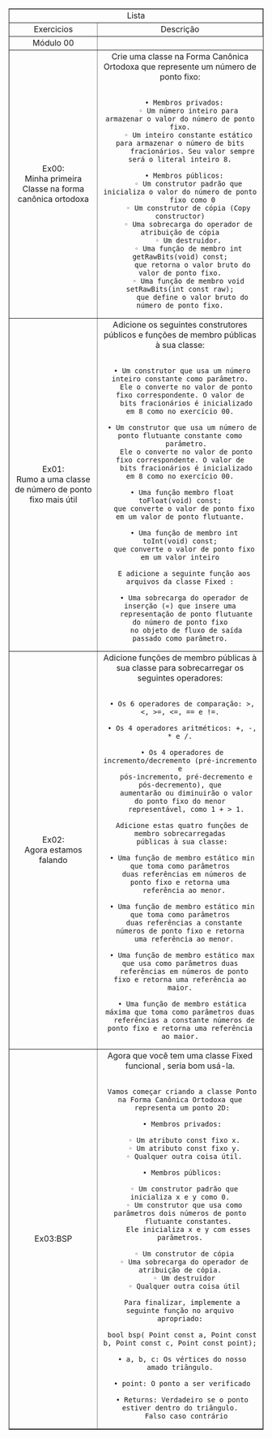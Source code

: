 <table border="1" width="300">

   <tr>
    <td  align="center"colspan="4">Lista</td>
   </tr>
  
   <tr>
      <td align="center">Exercicios</td>
      <td align="center">Descrição </td>
  </tr>
  <tr>
    <td  align="center">Módulo 00</td>
   </tr>
   <tr align="center">
    <td>Ex00:<br>Minha primeira Classe na forma canônica ortodoxa</td>
    <td>Crie uma classe na Forma Canônica Ortodoxa que represente
      um número de ponto fixo:<br><br>
      
      • Membros privados:
        ◦ Um número inteiro para armazenar o valor do número de ponto fixo.
        ◦ Um inteiro constante estático para armazenar o número de bits
          fracionários. Seu valor sempre será o literal inteiro 8.
      
      • Membros públicos:
        ◦ Um construtor padrão que inicializa o valor do número de ponto
          fixo como 0
        ◦ Um construtor de cópia (Copy constructor)
        ◦ Uma sobrecarga do operador de atribuição de cópia
        ◦ Um destruidor.
        ◦ Uma função de membro int getRawBits(void) const;
          que retorna o valor bruto do valor de ponto fixo.
        ◦ Uma função de membro void setRawBits(int const raw);
          que define o valor bruto do número de ponto fixo.
   </tr>

   <tr align="center">
    <td>Ex01:<br>Rumo a uma classe de número de ponto fixo mais útil</td>
    <td>Adicione os seguintes construtores públicos e funções de
      membro públicas à sua classe:<br><br>
      
     • Um construtor que usa um número inteiro constante como parâmetro.
       Ele o converte no valor de ponto fixo correspondente. O valor de
       bits fracionários é inicializado em 8 como no exercício 00.
      
     • Um construtor que usa um número de ponto flutuante constante como
       parâmetro.
       Ele o converte no valor de ponto fixo correspondente. O valor de
       bits fracionários é inicializado em 8 como no exercício 00.
      
     • Uma função membro float toFloat(void) const;
      que converte o valor de ponto fixo em um valor de ponto flutuante.
     
      • Uma função de membro int toInt(void) const;
      que converte o valor de ponto fixo em um valor inteiro
      
      E adicione a seguinte função aos arquivos da classe Fixed :
      
      • Uma sobrecarga do operador de inserção («) que insere uma
       representação de ponto flutuante do número de ponto fixo
       no objeto de fluxo de saída passado como parâmetro.
   </tr>
  
 <tr align="center">
    <td>Ex02:<br>Agora estamos falando</td>
    <td>Adicione funções de membro públicas à sua classe para
      sobrecarregar os seguintes operadores:<br><br>
      
     • Os 6 operadores de comparação: >, <, >=, <=, == e !=.
                                                   
     • Os 4 operadores aritméticos: +, -, * e /.
     
     • Os 4 operadores de incremento/decremento (pré-incremento e
       pós-incremento, pré-decremento e pós-decremento), que
       aumentarão ou diminuirão o valor do ponto fixo do menor
       representável, como 1 + > 1.
      
     Adicione estas quatro funções de membro sobrecarregadas
     públicas à sua classe:
      
     • Uma função de membro estático min que toma como parâmetros
      duas referências em números de ponto fixo e retorna uma
      referência ao menor.
      
     • Uma função de membro estático min que toma como parâmetros
      duas referências a constante números de ponto fixo e retorna
      uma referência ao menor.
      
     • Uma função de membro estático max que usa como parâmetros duas
      referências em números de ponto fixo e retorna uma referência ao maior.
      
     • Uma função de membro estática máxima que toma como parâmetros duas
      referências a constante números de ponto fixo e retorna uma referência ao maior.
   </tr>
      
   <tr align="center">
    <td>Ex03:BSP</td>
    <td>Agora que você tem uma classe Fixed funcional , seria bom usá-la.<br><br>
      
     Vamos começar criando a classe Ponto na Forma Canônica Ortodoxa que
     representa um ponto 2D:
      
     • Membros privados:
                                                   
      ◦ Um atributo const fixo x.
      ◦ Um atributo const fixo y.
      ◦ Qualquer outra coisa útil.
     
     • Membros públicos:
      
      ◦ Um construtor padrão que inicializa x e y como 0.
      ◦ Um construtor que usa como parâmetros dois números de ponto
        flutuante constantes.
        Ele inicializa x e y com esses parâmetros.
      
      ◦ Um construtor de cópia
      ◦ Uma sobrecarga do operador de atribuição de cópia.
      ◦ Um destruidor
      ◦ Qualquer outra coisa útil
      
     Para finalizar, implemente a seguinte função no arquivo apropriado:
      
     bool bsp( Point const a, Point const b, Point const c, Point const point);
      
     • a, b, c: Os vértices do nosso amado triângulo.
      
     • point: O ponto a ser verificado
      
     • Returns: Verdadeiro se o ponto estiver dentro do triângulo.
       Falso caso contrário
      
   </tr>
</table>
